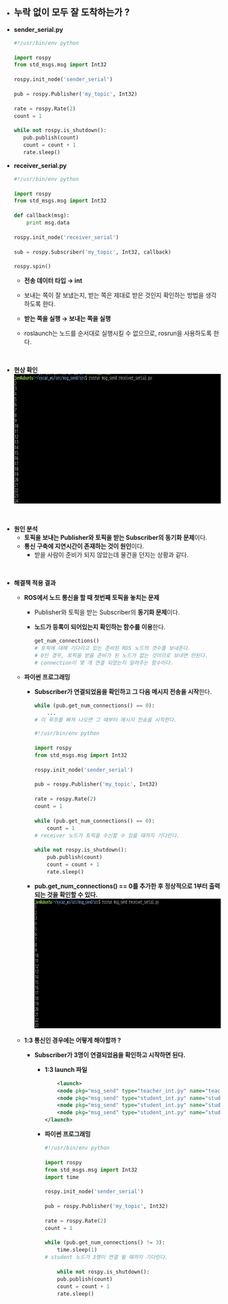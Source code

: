 - ## **누락 없이 모두 잘 도착하는가 ?**

- **sender_serial.py**
    
     ```python
    #!/usr/bin/env python
        
    import rospy
    from std_msgs.msg import Int32
            
    rospy.init_node('sender_serial')
            
    pub = rospy.Publisher('my_topic', Int32)
            
    rate = rospy.Rate(2)
    count = 1
            
    while not rospy.is_shutdown():
    	pub.publish(count)
    	count = count + 1
    	rate.sleep()
    ```
            
- **receiver_serial.py**
            
    ```python
    #!/usr/bin/env python 
            
    import rospy
    from std_msgs.msg import Int32
        
    def callback(msg):
    	print msg.data

    rospy.init_node('receiver_serial')
            
    sub = rospy.Subscriber('my_topic', Int32, callback)
        
    rospy.spin()
    ```

    - **전송 데이터 타입 → int**
    - 보내는 쪽이 잘 보냈는지, 받는 쪽은 제대로 받은 것인지 확인하는 방법을 생각하도록 한다. 

    - **받는 쪽을 실행 → 보내는 쪽을 실행**
    - roslaunch는 노드를 순서대로 실행시킬 수 없으므로, rosrun을 사용하도록 한다.

<br>

- **현상 확인**  
    <img src = 'img/Node Synchronization (Problem Situation).png' alt = 'Node Synchronization (Problem Situation)' width='500' height='300'>

<br>

- **원인 분석**
    - **토픽을 보내는 Publisher와 토픽을 받는 Subscriber의 동기화 문제**이다.
    - **통신 구축에 지연시간이 존재하는 것이 원인**이다.
        - 받을 사람이 준비가 되지 않았는데 물건을 던지는 상황과 같다.

<br>

- **해결책 적용 결과**
    - **ROS에서 노드 통신을 할 때 첫번째 토픽을 놓치는 문제**
        - Publisher와 토픽을 받는 Subscriber의 **동기화 문제**이다. <br>
        - **노드가 등록이 되어있는지 확인하는 함수를 이용**한다.<br>
            
            ```python
            get_num_connections()
            # 토픽에 대해 기다리고 있는 준비된 ROS 노드의 갯수를 보내준다. 
            # 0인 경우, 토픽을 받을 준비가 된 노드가 없는 것이므로 보내면 안된다. 
            # connection이 몇 개 연결 되었는지 알려주는 함수이다. 
            ```
            
    - **파이썬 프로그래밍**
        - **Subscriber가 연결되었음을 확인하고 그 다음 메시지 전송을 시작**한다.
                
            ```python
            while (pub.get_num_connections() == 0):
            	...
            # 이 루프를 빠져 나오면 그 때부터 메시지 전송을 시작한다. 
            ```
                
            ```python
            #!/usr/bin/env python
                
            import rospy
            from std_msgs.msg import Int32
                
            rospy.init_node('sender_serial')
                
            pub = rospy.Publisher('my_topic', Int32)
                
            rate = rospy.Rate(2)
            count = 1
                
            while (pub.get_num_connections() == 0):
            	count = 1
            # receiver 노드가 토픽을 수신할 수 있을 때까지 기다린다. 
                
            while not rospy.is_shutdown():
            	pub.publish(count)
            	count = count + 1
            	rate.sleep()
            ```
        - **pub.get_num_connections() == 0를 추가한 후 정상적으로 1부터 출력 되는 것을 확인할 수 있다.**
            <img src = 'img/Node Synchronization (Troubleshooting).png' alt = 'Node Synchronization (Troubleshooting)' width='500' height='300'>



    - **1:3 통신인 경우에는 어떻게 해야할까 ?**
        - **Subscriber가 3명이 연결되었음을 확인하고 시작하면 된다.**
            - **1:3 launch 파일**
                
                ```xml
                    <launch>
                	<node pkg="msg_send" type="teacher_int.py" name="teacher"/>
                	<node pkg="msg_send" type="student_int.py" name="student1" output="screen"/>
                	<node pkg="msg_send" type="student_int.py" name="student2" output="screen"/>
                	<node pkg="msg_send" type="student_int.py" name="student3" output="screen"/>
                </launch>
                ```
                    
            - **파이썬 프로그래밍**
                
                ```python
                #!/usr/bin/env python
                    
                import rospy
                from std_msgs.msg import Int32
                import time
                
                rospy.init_node('sender_serial')
                    
                pub = rospy.Publisher('my_topic', Int32)
                
                rate = rospy.Rate(2)
                count = 1
                    
                while (pub.get_num_connections() != 3):
                	time.sleep(1)	
                # student 노드가 3명이 연결 될 때까지 기다린다. 
                
                    while not rospy.is_shutdown():
                	pub.publish(count)
                	count = count + 1
                	rate.sleep()
                ```
